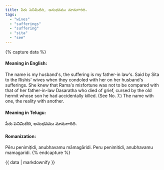 ```yaml
---
title: పేరు పెనిమిటిది, అనుభవము మామగారిది.
tags:
  - "wives"
  - "sufferings"
  - "suffering"
  - "sita"
  - "see"
---
```


{% capture data %}
#### Meaning in English:
The name is my husband's, the suffering is my father-in law's.
Said by Sita to the Rishis' wives when they condoled with her on her husband's sufferings. She knew that Rama's misfortune was not to be compared with that of her father-in-law Dasaratha who died of grief, cursed by the old hermit whose son he had accidentally killed.
(See No. 7.)
The name with one, the reality with another.

#### Meaning in Telugu:
పేరు పెనిమిటిది, అనుభవము మామగారిది.

#### Romanization:
Pēru penimiṭidi, anubhavamu māmagāridi.
Peru penimitidi, anubhavamu mamagaridi.
{% endcapture %}

{{ data | markdownify }}

